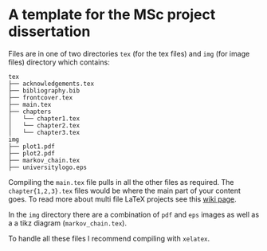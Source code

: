 # A template for the MSc project dissertation

Files are in one of two directories `tex` (for the tex files) and `img` (for
image files) directory which contains:

    tex
    ├── acknowledgements.tex
    ├── bibliography.bib
    ├── frontcover.tex
    ├── main.tex
    ├── chapters
    │   └── chapter1.tex
    │   └── chapter2.tex
    │   └── chapter3.tex
    img
    ├── plot1.pdf
    ├── plot2.pdf
    ├── markov_chain.tex
    ├── universitylogo.eps

Compiling the `main.tex` file pulls in all the other files as required.  The
`chapter{1,2,3}.tex` files would be where the main part of your content goes.
To read more about multi file LaTeX projects see this [wiki
page](https://en.wikibooks.org/wiki/LaTeX/Modular_Documents).

In the `img` directory there are a combination of `pdf` and `eps` images as
well as a a tikz diagram (`markov_chain.tex`).

To handle all these files I recommend compiling with `xelatex`.
